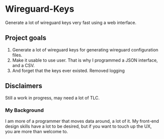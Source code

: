 # Wireguard-Keys
Generate a lot of wireguard keys very fast using a web interface.

## Project goals

1. Generate a lot of wireguard keys for generating wireguard configuration files.
2. Make it usable to use user.  That is why I programmed a JSON interface, and a CSV.
3. And forget that the keys ever existed.  Removed logging

## Disclaimers

Still a work in progress, may need a lot of TLC.

### My Background

I am more of a programmer that moves data around, a lot of it.  My front-end design skills have a lot to be desired, but if you want to touch up the UX, you are more than welcome to.
